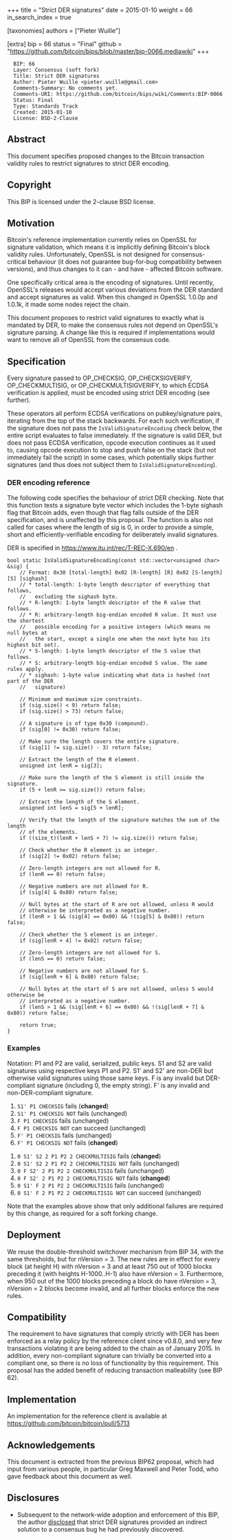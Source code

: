 +++
title = "Strict DER signatures"
date = 2015-01-10
weight = 66
in_search_index = true

[taxonomies]
authors = ["Pieter Wuille"]

[extra]
bip = 66
status = "Final"
github = "https://github.com/bitcoin/bips/blob/master/bip-0066.mediawiki"
+++

      BIP: 66
      Layer: Consensus (soft fork)
      Title: Strict DER signatures
      Author: Pieter Wuille <pieter.wuille@gmail.com>
      Comments-Summary: No comments yet.
      Comments-URI: https://github.com/bitcoin/bips/wiki/Comments:BIP-0066
      Status: Final
      Type: Standards Track
      Created: 2015-01-10
      License: BSD-2-Clause

## Abstract

This document specifies proposed changes to the Bitcoin transaction
validity rules to restrict signatures to strict DER encoding.

## Copyright

This BIP is licensed under the 2-clause BSD license.

## Motivation

Bitcoin's reference implementation currently relies on OpenSSL for
signature validation, which means it is implicitly defining Bitcoin's
block validity rules. Unfortunately, OpenSSL is not designed for
consensus-critical behaviour (it does not guarantee bug-for-bug
compatibility between versions), and thus changes to it can - and have -
affected Bitcoin software.

One specifically critical area is the encoding of signatures. Until
recently, OpenSSL's releases would accept various deviations from the
DER standard and accept signatures as valid. When this changed in
OpenSSL 1.0.0p and 1.0.1k, it made some nodes reject the chain.

This document proposes to restrict valid signatures to exactly what is
mandated by DER, to make the consensus rules not depend on OpenSSL's
signature parsing. A change like this is required if implementations
would want to remove all of OpenSSL from the consensus code.

## Specification

Every signature passed to OP\_CHECKSIG, OP\_CHECKSIGVERIFY,
OP\_CHECKMULTISIG, or OP\_CHECKMULTISIGVERIFY, to which ECDSA
verification is applied, must be encoded using strict DER encoding (see
further).

These operators all perform ECDSA verifications on pubkey/signature
pairs, iterating from the top of the stack backwards. For each such
verification, if the signature does not pass the
`IsValidSignatureEncoding` check below, the entire script evaluates to
false immediately. If the signature is valid DER, but does not pass
ECDSA verification, opcode execution continues as it used to, causing
opcode execution to stop and push false on the stack (but not
immediately fail the script) in some cases, which potentially skips
further signatures (and thus does not subject them to
`IsValidSignatureEncoding`).

### DER encoding reference

The following code specifies the behaviour of strict DER checking. Note
that this function tests a signature byte vector which includes the
1-byte sighash flag that Bitcoin adds, even though that flag falls
outside of the DER specification, and is unaffected by this proposal.
The function is also not called for cases where the length of sig is 0,
in order to provide a simple, short and efficiently-verifiable encoding
for deliberately invalid signatures.

DER is specified in <https://www.itu.int/rec/T-REC-X.690/en> .

    bool static IsValidSignatureEncoding(const std::vector<unsigned char> &sig) {
        // Format: 0x30 [total-length] 0x02 [R-length] [R] 0x02 [S-length] [S] [sighash]
        // * total-length: 1-byte length descriptor of everything that follows,
        //   excluding the sighash byte.
        // * R-length: 1-byte length descriptor of the R value that follows.
        // * R: arbitrary-length big-endian encoded R value. It must use the shortest
        //   possible encoding for a positive integers (which means no null bytes at
        //   the start, except a single one when the next byte has its highest bit set).
        // * S-length: 1-byte length descriptor of the S value that follows.
        // * S: arbitrary-length big-endian encoded S value. The same rules apply.
        // * sighash: 1-byte value indicating what data is hashed (not part of the DER
        //   signature)

        // Minimum and maximum size constraints.
        if (sig.size() < 9) return false;
        if (sig.size() > 73) return false;

        // A signature is of type 0x30 (compound).
        if (sig[0] != 0x30) return false;

        // Make sure the length covers the entire signature.
        if (sig[1] != sig.size() - 3) return false;

        // Extract the length of the R element.
        unsigned int lenR = sig[3];

        // Make sure the length of the S element is still inside the signature.
        if (5 + lenR >= sig.size()) return false;

        // Extract the length of the S element.
        unsigned int lenS = sig[5 + lenR];

        // Verify that the length of the signature matches the sum of the length
        // of the elements.
        if ((size_t)(lenR + lenS + 7) != sig.size()) return false;
     
        // Check whether the R element is an integer.
        if (sig[2] != 0x02) return false;

        // Zero-length integers are not allowed for R.
        if (lenR == 0) return false;

        // Negative numbers are not allowed for R.
        if (sig[4] & 0x80) return false;

        // Null bytes at the start of R are not allowed, unless R would
        // otherwise be interpreted as a negative number.
        if (lenR > 1 && (sig[4] == 0x00) && !(sig[5] & 0x80)) return false;

        // Check whether the S element is an integer.
        if (sig[lenR + 4] != 0x02) return false;

        // Zero-length integers are not allowed for S.
        if (lenS == 0) return false;

        // Negative numbers are not allowed for S.
        if (sig[lenR + 6] & 0x80) return false;

        // Null bytes at the start of S are not allowed, unless S would otherwise be
        // interpreted as a negative number.
        if (lenS > 1 && (sig[lenR + 6] == 0x00) && !(sig[lenR + 7] & 0x80)) return false;

        return true;
    }

### Examples

Notation: P1 and P2 are valid, serialized, public keys. S1 and S2 are
valid signatures using respective keys P1 and P2. S1' and S2' are
non-DER but otherwise valid signatures using those same keys. F is any
invalid but DER-compliant signature (including 0, the empty string). F'
is any invalid and non-DER-compliant signature.

1.  `S1' P1 CHECKSIG` fails (<b>changed</b>)
2.  `S1' P1 CHECKSIG NOT` fails (unchanged)
3.  `F P1 CHECKSIG` fails (unchanged)
4.  `F P1 CHECKSIG NOT` can succeed (unchanged)
5.  `F' P1 CHECKSIG` fails (unchanged)
6.  `F' P1 CHECKSIG NOT` fails (<b>changed</b>)

<!-- -->

1.  `0 S1' S2 2 P1 P2 2 CHECKMULTISIG` fails (<b>changed</b>)
2.  `0 S1' S2 2 P1 P2 2 CHECKMULTISIG NOT` fails (unchanged)
3.  `0 F S2' 2 P1 P2 2 CHECKMULTISIG` fails (unchanged)
4.  `0 F S2' 2 P1 P2 2 CHECKMULTISIG NOT` fails (<b>changed</b>)
5.  `0 S1' F 2 P1 P2 2 CHECKMULTISIG` fails (unchanged)
6.  `0 S1' F 2 P1 P2 2 CHECKMULTISIG NOT` can succeed (unchanged)

Note that the examples above show that only additional failures are
required by this change, as required for a soft forking change.

## Deployment

We reuse the double-threshold switchover mechanism from BIP 34, with the
same thresholds, but for nVersion = 3. The new rules are in effect for
every block (at height H) with nVersion = 3 and at least 750 out of 1000
blocks preceding it (with heights H-1000..H-1) also have nVersion = 3.
Furthermore, when 950 out of the 1000 blocks preceding a block do have
nVersion = 3, nVersion = 2 blocks become invalid, and all further blocks
enforce the new rules.

## Compatibility

The requirement to have signatures that comply strictly with DER has
been enforced as a relay policy by the reference client since v0.8.0,
and very few transactions violating it are being added to the chain as
of January 2015. In addition, every non-compliant signature can
trivially be converted into a compliant one, so there is no loss of
functionality by this requirement. This proposal has the added benefit
of reducing transaction malleability (see BIP 62).

## Implementation

An implementation for the reference client is available at
<https://github.com/bitcoin/bitcoin/pull/5713>

## Acknowledgements

This document is extracted from the previous BIP62 proposal, which had
input from various people, in particular Greg Maxwell and Peter Todd,
who gave feedback about this document as well.

## Disclosures

-   Subsequent to the network-wide adoption and enforcement of this BIP,
    the author
    [disclosed](https://lists.linuxfoundation.org/pipermail/bitcoin-dev/2015-July/009697.html)
    that strict DER signatures provided an indirect solution to a
    consensus bug he had previously discovered.

